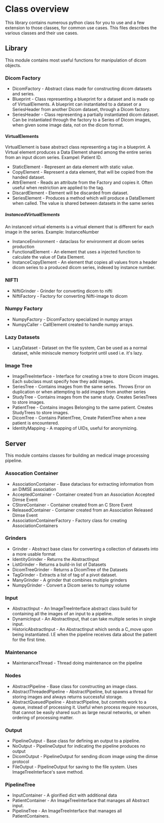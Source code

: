 # Class overview

This library contains numerous python class for you to use and a few extension to those classes, for common use cases. This files describes the various classes and their use cases.

## Library

This module contains most useful functions for manipulation of dicom objects.

### Dicom Factory

* DicomFactory - Abstract class made for constructing dicom datasets and series.
* Blueprint - Class representing a blueprint for a dataset and is made op of VirtualElements. A blueprint can instantiated to a dataset or a SeriesHeader from another Dicom dataset, through a Dicom factory.
* SeriesHeader - Class representing a partially instantiated dicom dataset. Can be instantiated through the factory to a Series of Dicom images, when given some image data, not on the dicom format.

#### VirtualElements

VirtualElement is base abstract class representing a tag in a blueprint. A Virtual element produces a Data Element shared among the entire series from an input dicom series. Exampel: Patient ID.

* StaticElement - Represent an data element with static value.
* CopyElement - Represent a data element, that will be copied from the handed dataset.
* AttrElement - Reads an attribute from the Factory and copies it. Often useful when restriction are applied to the tag.
* DiscardElement - Element will be discarded from dataset.
* SeriesElement - Produces a method which will produce a DataElement when called. The value is shared between datasets in the same series

##### InstancedVirtualElements

An instanced virtual elements is a virtual element that is different for each image in the series. Example: InstanceNumber

* InstanceEnvironment - dataclass for environment at dicom series production
* FunctionalElement - An element that uses a injected function to calculate the value of Data Element.
* InstanceCopyElement - An element that copies all values from a header dicom series to a produced dicom series, indexed by instance number.

### NIFTI

* NiftiGrinder - Grinder for converting dicom to nifti
* NiftiFactory - Factory for converting Nifti-image to dicom

### Numpy Factory

* NumpyFactory - DicomFactory specialized in numpy arrays
* NumpyCaller - CallElement created to handle numpy arrays.

### Lazy Datasets

* LazyDataset - Dataset on the file system, Can be used as a normal dataset, while miniscule memory footprint until used i.e. it's lazy. 

### Image Tree

* ImageTreeInterface - Interface for creating a tree to store Dicom images. Each subclass must specify how they add images.
* SeriesTree - Contains images from the same series. Throws Error on duplication or when attempting to add images from another series
* StudyTree - Contains images from the same study. Creates SeriesTrees to store images.
* PatientTree - Contains images Belonging to the same patient. Creates StudyTrees to store images.
* DicomTree - Contains PatientTree, Create PatientTree when a new patient is encountered.
* IdentityMapping - A mapping of UIDs, useful for anonymizing.

## Server

This module contains classes for building an medical image processing pipeline.

### Assocation Container

* AssociationContainer - Base dataclass for extracting information from an DIMSE association
* AcceptedContainer - Container created from an Association Accepted Dimse Event
* CStoreContainer - Container created from an C Store Event
* ReleasedContainer - Container created from an Association Released Dimse Event
* AssociationContainerFactory - Factory class for creating AssociationContainers

### Grinders

* Grinder - Abstract base class for converting a collection of datasets into a more usable format
* IdentityGrinder - Returns the AbstractInput
* ListGrinder - Returns a build-in list of Datasets
* DicomTreeGrinder - Returns a DicomTree of the Datasets
* TagGrinder - Extracts a list of tag of a pivot dataset.
* ManyGrinder - A grinder that combines multiple grinders
* NumpyGrinder - Convert a Dicom series to numpy volume

### Input

* AbstractInput - An ImageTreeInterface abstract class build for containing all the images of an input to a pipeline.
* DynamicInput - An AbstractInput, that can take multiple series in single input.
* HistoricAbstractInput - An AbstractInput which sends a C_move upon being instantiated. I.E when the pipeline receives data about the patient for the first time.

### Maintenance

* MaintenanceThread - Thread doing maintenance on the pipeline

### Nodes

* AbstractPipeline - Base class for constructing an image class.
* AbstractThreadedPipeline - AbstractPipeline, but spawns a thread for storing images and always returns successful storage.
* AbstractQueuedPipeline - AbstractPipeline, but commits work to a queue, instead of processing it. Useful when process require resources, that cannot be easily shared such as large neural networks, or when ordering of processing matter.

### Output

* PipelineOutput - Base class for defining an output to a pipeline.
* NoOutput - PipelineOutput for indicating the pipeline produces no output
* DicomOutput - PipelineOutput for sending dicom image using the dimse protocol
* FileOutput - PipelineOutput for saving to the file system. Uses ImageTreeInterface's save method.

### PipelineTree

* InputContainer - A glorified dict with additional data
* PatientContainer - An ImageTreeInterface that manages all Abstract input.
* PipelineTree - An ImageTreeInterface that manages all PatientContainers.
